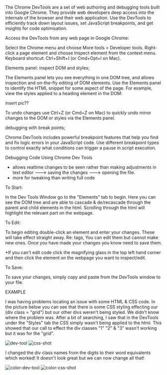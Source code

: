 The Chrome DevTools are a set of web authoring and debugging tools built into Google Chrome. They provide web developers deep access into the internals of the browser and their web application. Use the DevTools to efficiently track down layout issues, set JavaScript breakpoints, and get insights for code optimisation.


Access the DevTools from any web page in Google Chrome:

Select the Chrome menu and choose More tools > Developer tools.
Right-click a page element and choose Inspect element from the context menu.
Keyboard shortcut: Ctrl+Shift+I (or Cmd+Opt+I on Mac).

Elements panel: inspect DOM and styles;

The Elements panel lets you see everything in one DOM tree, and allows inspection and on-the-fly editing of DOM elements. Use the Elements panel to identify the HTML snippet for some aspect of the page.
For example, view the styles applied to a heading element in the DOM:

insert pic??

To undo changes use Ctrl+Z (or Cmd+Z on Mac) to quickly undo minor changes to the DOM or styles via the Elements panel.	

debugging with break points;

Chrome DevTools includes powerful breakpoint features that help you find and fix logic errors in your JavaScript code. Use different breakpoint types to control exactly what conditions can trigger a pause in script execution.

Debugging Code Using Chrome Dev Tools
  - allows realtime changes to be seen rather than making adjustments in text editor ---> saving the changes ---> opening the file.
  - more for tweaking than writing full code

To Start:

In the Dev Tools Window go to the "Elements" tab to begin. Here you can see the DOM tree and are able to cascade & de/recascade through the parent and child elements in the html. Scrolling through the html will highlight the relevant part on the webpage.

To Edit:

To begin editing double-click an element and enter your changes. These will take effect straight away.
Re: tags, You can edit them but cannot make new ones.
Once you have made your changes you know need to save them.


*If you can't edit code click the magnifying glass in the top left hand corner and then click the element on the webpage you want to inspect/edit.

To Save:

To save your changes, simply copy and paste from the DevTools window to your file.

EXAMPLE

I was having problems locating an issue with some HTML & CSS code. In the picture below you can see that there is some CSS styling effecting our (div class = "grid") but our other divs weren't being styled. We didn't know where the problem was. After a bit of searching, I saw that in the DevTools under the "Styles" tab the CSS simply wasn't being applied to the html. This showed that our call to effect the div classes "1" "2" & "3" wasn't working but it was for the "grid".

![dev-tool](https://cloud.githubusercontent.com/assets/12072531/9878154/3eec8076-5bb9-11e5-93ee-1e1361751313.png)
![css-shot](https://cloud.githubusercontent.com/assets/12072531/9878166/465897dc-5bb9-11e5-8b11-462cfc1f7579.png)

I changed the div class names from the digits to their word equivalents which worked! It doesn't look great but we can now change all that!

![color-dev-tool](https://cloud.githubusercontent.com/assets/12072531/9877953/eda69f04-5bb7-11e5-9b27-95a32430f2ac.png)
![color-css-shot](https://cloud.githubusercontent.com/assets/12072531/9878149/3bf77808-5bb9-11e5-95d0-00035dc0e225.png)

